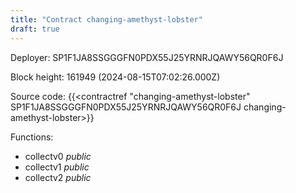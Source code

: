 ```yaml
---
title: "Contract changing-amethyst-lobster"
draft: true
---
```

Deployer: SP1F1JA8SSGGGFN0PDX55J25YRNRJQAWY56QR0F6J


 



Block height: 161949 (2024-08-15T07:02:26.000Z)

Source code: {{<contractref "changing-amethyst-lobster" SP1F1JA8SSGGGFN0PDX55J25YRNRJQAWY56QR0F6J changing-amethyst-lobster>}}

Functions:

* collectv0 _public_
* collectv1 _public_
* collectv2 _public_

